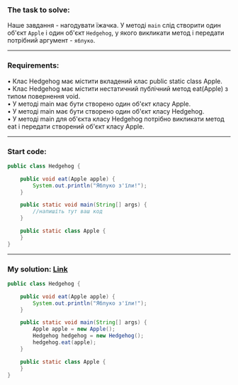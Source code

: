 ### **The task to solve:**  

Наше завдання - нагодувати їжачка. У методі `main` слід створити один об'єкт `Apple` і один об'єкт `Hedgehog`, у якого викликати метод   і передати потрібний аргумент - `яблуко`.

---

### **Requirements:**  

• Клас Hedgehog має містити вкладений клас public static class Apple.  
• Клас Hedgehog має містити нестатичний публічний метод eat(Apple) з типом повернення void.  
• У методі main має бути створено один об'єкт класу Apple.  
• У методі main має бути створено один об'єкт класу Hedgehog.  
• У методі main для об'єкта класу Hedgehog потрібно викликати метод eat і передати створений об'єкт класу Apple.

---

### **Start code:**  

```java
public class Hedgehog {

    public void eat(Apple apple) {
        System.out.println("Яблуко з'їли!");
    }

    public static void main(String[] args) {
        //напишіть тут ваш код
    }

    public static class Apple {
    }
}
```

---

### **My solution: [Link](./src/Hedgehog.java)**  

```java
public class Hedgehog {

    public void eat(Apple apple) {
        System.out.println("Яблуко з'їли!");
    }

    public static void main(String[] args) {
        Apple apple = new Apple();
        Hedgehog hedgehog = new Hedgehog();
        hedgehog.eat(apple);
    }

    public static class Apple {
    }
}
```
